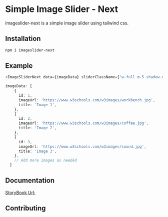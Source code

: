 # Simple Image Slider - Next
 
 imageslider-next is a simple image slider using tailwind css.

## Installation

```zsh
npm i imageslider-next
```

## Example

```ts
<ImageSliderNext data={imageData} sliderClassName={"w-full m-5 shadow-md h-[60vh] rounded-lg"} slideClassName={""} buttonClassName={""} imageHeight={300} imageWidth={500} />

imageData: [
    {
      id: 1,
      imageUrl: 'https://www.w3schools.com/w3images/workbench.jpg',
      title: 'Image 1',
    },
    {
      id: 2,
      imageUrl: 'https://www.w3schools.com/w3images/coffee.jpg',
      title: 'Image 2',
    },
    {
      id: 3,
      imageUrl: 'https://www.w3schools.com/w3images/sound.jpg',
      title: 'Image 3',
    },
    // Add more images as needed
  ]
```

## Documentation

[StoryBook Url:]("https://imageslider-next.vercel.app/") 

## Contributing